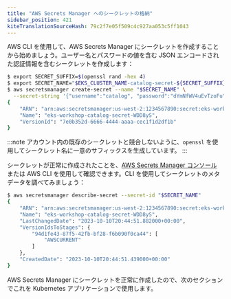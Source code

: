 ```yaml
---
title: "AWS Secrets Manager へのシークレットの格納"
sidebar_position: 421
kiteTranslationSourceHash: 79c2f7e05f509c4c927aa053c5ff1043
---
```


AWS CLI を使用して、AWS Secrets Manager にシークレットを作成することから始めましょう。ユーザー名とパスワードの値を含む JSON エンコードされた認証情報を含むシークレットを作成します：

```bash
$ export SECRET_SUFFIX=$(openssl rand -hex 4)
$ export SECRET_NAME="$EKS_CLUSTER_NAME-catalog-secret-${SECRET_SUFFIX}"
$ aws secretsmanager create-secret --name "$SECRET_NAME" \
  --secret-string '{"username":"catalog", "password":"dYmNfWV4uEvTzoFu"}' --region $AWS_REGION
{
    "ARN": "arn:aws:secretsmanager:us-west-2:1234567890:secret:eks-workshop-catalog-secret-WDD8yS",
    "Name": "eks-workshop-catalog-secret-WDD8yS",
    "VersionId": "7e0b352d-6666-4444-aaaa-cec1f1d2df1b"
}
```

:::note
アカウント内の既存のシークレットと競合しないように、`openssl` を使用してシークレット名に一意のサフィックスを生成しています。
:::

シークレットが正常に作成されたことを、[AWS Secrets Manager コンソール](https://console.aws.amazon.com/secretsmanager/listsecrets) または AWS CLI を使用して確認できます。CLI を使用してシークレットのメタデータを調べてみましょう：

```bash
$ aws secretsmanager describe-secret --secret-id "$SECRET_NAME"
{
    "ARN": "arn:aws:secretsmanager:us-west-2:1234567890:secret:eks-workshop-catalog-secret-WDD8yS",
    "Name": "eks-workshop-catalog-secret-WDD8yS",
    "LastChangedDate": "2023-10-10T20:44:51.882000+00:00",
    "VersionIdsToStages": {
        "94d1fe43-87f5-42fb-bf28-f6b090f0ca44": [
            "AWSCURRENT"
        ]
    },
    "CreatedDate": "2023-10-10T20:44:51.439000+00:00"
}
```

AWS Secrets Manager にシークレットを正常に作成したので、次のセクションでこれを Kubernetes アプリケーションで使用します。

